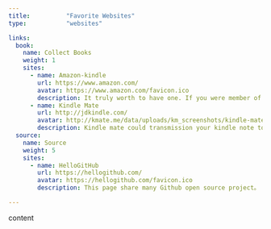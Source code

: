 ```yaml
---
title: 			"Favorite Websites"
type:			"websites"

links: 
  book: 
    name: Collect Books
    weight: 1
    sites: 
      - name: Amazon-kindle
        url: https://www.amazon.com/
        avatar: https://www.amazon.com/favicon.ico
        description: It truly worth to have one. If you were member of unlimited, you can free read a lot. Also, it's nice to your eyes.
      - name: Kindle Mate
        url: http://jdkindle.com/
        avatar: http://kmate.me/data/uploads/km_screenshots/kindle-mate-english-main.png
        description: Kindle mate could transmission your kindle note to PC. And you can use Python script to quickly format it. 
  source: 
    name: Source
    weight: 5
    sites: 
      - name: HelloGitHub 
        url: https://hellogithub.com/
        avatar: https://hellogithub.com/favicon.ico
        description: This page share many Github open source project。

---
```


content